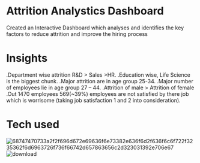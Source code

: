 # Attrition Analystics Dashboard
Created an Interactive Dashboard which analyses and identifies the key factors to reduce attrition and improve the hiring process

# Insights 
.Department wise attrition R&D > Sales >HR.
.Education wise, Life Science is the biggest chunk.
.Major attrition are in age group 25-34.
.Major number of employees lie in age group 27 – 44.
.Attrition of male > Attrition of female 
.Out 1470 employees 569(~39%) employees are not satisfied by there job which is worrisome (taking job satisfaction 1 and 2 into consideration).




# Tech used 

![68747470733a2f2f696d672e69636f6e73382e636f6d2f636f6c6f722f3235362f6d6963726f736f66742d657863656c2d323031392e706e67](https://github.com/user-attachments/assets/a175f6be-6509-4cfd-9711-250a468656cd)
![download](https://github.com/user-attachments/assets/3746bc4e-d1a1-467a-bae5-b3d980831baa)
